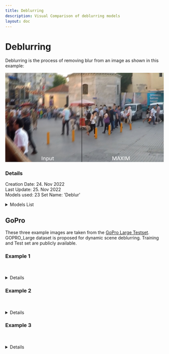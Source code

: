 ```yaml
---
title: Deblurring
description: Visual Comparison of deblurring models
layout: doc
---
```


<script setup lang="ts">
import ImageSliderGithub from './components/imageslidergithub.vue' // the vue image slider example comparison component
</script>

# Deblurring

Deblurring is the process of removing blur from an image as shown in this example:

![Example](../assets/images/deblur/deblur_example.jpg)

### Details

  Creation Date: 24. Nov 2022  
  Last Update: 25. Nov 2022  
  Models used: 23
  Set Name: 'Deblur'  

  <details>
    <summary>Models List</summary>

      1x-Focus  
      1x-Focus_Moderate  
      1x_ArtClarity  
      1x_ArtClarity_strong  
      1x_DeBLR  
      1x_Fatality_DeBlur_270000_G  
      1x_mdeblur  
      1x_PixelSharpen_100000  
      1x_ReFocus_Cleanly_100000_G  
      1x_ReFocus_V3_140000_G  
      1x_ThePi7on-Solidd_Deborutify_UltraLite_260k_G  
      1x_UnResize_V3_200000_G  
      IFAN  
      Restormer_Defocus_Deblur  
      Restormer_Motion_Deblurring  
      MAXIM_GoPro  
      MAXIM_RealBlur_J  
      MAXIM_RealBlur_R  
      MAXIM_REDS  
      NAFNet_GoPro  
      NAFNet_REDS  
      DeblurGANv2_MobileNet  
      DeblurGANv2_InceptionResNet-v2  

  </details>

## GoPro

These three example images are taken from the [GoPro Large Testset](https://seungjunnah.github.io/Datasets/gopro). GOPRO_Large dataset is proposed for dynamic scene deblurring. Training and Test set are publicly available.

### Example 1

<br/>
<ImageSliderGithub inputImageURL='https://raw.githubusercontent.com/Phhofm/upscale/main/sources/deblur/GOPRO_Large/test/GOPR0384_11_00/000001.jpg' relativePathOutputFolder='deblur/GOPRO_Large/test/GOPR0384_11_00/output' />
<br/>

<details>
  <summary>Details</summary>
  <p>

  Creation Date: 24. Nov 2022
  Last Update: 25. Nov 2022  
  Image Dimensions: 1280x720 pixels  
  Type: Frame  
  Image Files: [Github Repo](https://github.com/Phhofm/upscale/tree/sources/deblur/GOPRO_Large/test/GOPR0384_11_00)

  </p>
  </details>

### Example 2

<br/>
<ImageSliderGithub inputImageURL='https://raw.githubusercontent.com/Phhofm/upscale/main/sources/deblur/GOPRO_Large/test/GOPR0862_11_00/000004.jpg' relativePathOutputFolder='deblur/GOPRO_Large/test/GOPR0862_11_00/output' />
<br/>

<details>
  <summary>Details</summary>
  <p>

  Creation Date: 24. Nov 2022  
  Last Update: 25. Nov 2022  
  Image Dimensions: 1280x720 pixels  
  Type: Frame  
  Image Files: [Github Repo](https://github.com/Phhofm/upscale/tree/sources/deblur/GOPRO_Large/test/GOPR0862_11_00)

  </p>
  </details>

### Example 3

<br/>
<ImageSliderGithub inputImageURL='https://raw.githubusercontent.com/Phhofm/upscale/main/sources/deblur/GOPRO_Large/test/GOPR0881_11_01/000202.jpg' relativePathOutputFolder='deblur/GOPRO_Large/test/GOPR0881_11_01/output' />
<br/>

<details>
  <summary>Details</summary>
  <p>

  Creation Date: 24. Nov 2022  
  Last Update: 25. Nov 2022  
  Image Dimensions: 1280x720 pixels  
  Type: Frame  
  Image Files: [Github Repo](https://github.com/Phhofm/upscale/tree/sources/deblur/GOPRO_Large/test/GOPR0881_11_01)

  </p>
  </details>
